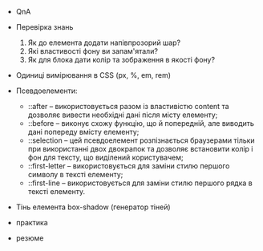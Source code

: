 - QnA
- Перевірка знань

  1. Як до елемента додати напівпрозорий шар?
  2. Які властивості фону ви запам'ятали?
  3. Як для блока дати колір та зображення в якості фону?

- Одиниці вимірювання в CSS (px, %, em, rem)
- Псевдоелементи:
  - ::after – використовується разом із властивістю content та дозволяє вивести
    необхідні дані після місту елементу;
  - ::before – виконує схожу функцію, що й попередній, але виводить дані
    попереду вмісту елементу;
  - ::selection – цей псевдоелемент розпізнається браузерами тільки при
    використанні двох двокрапок та дозволяє встановити колір і фон для тексту,
    що виділений користувачем;
  - ::first-letter – використовується для заміни стилю першого символу в тексті
    елементу;
  - ::first-line – використовується для заміни стилю першого рядка в тексті
    елементу.
- Тінь елемента box-shadow (генератор тіней)
- практика
- резюме
